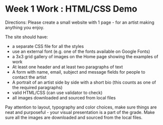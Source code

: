 # Week 1 Work : HTML/CSS Demo
Directions: Please create a small website with 1 page - for an artist making anything you enjoy.

The site should have:

+ a separate CSS file for all the styles
+ use an external font (e.g. one of the fonts available on Google Fonts)
+ a 3x3 grid gallery of images on the Home page showing the examples of work
+ At least one header and at least two paragraphs of text
+ A form with name, email, subject and message fields for people to contact the artist
+ A portrait of an artist side by side with a short bio (this counts as one of the required paragraphs)
+ valid HTML/CSS (can use validator to check)
+ all images downloaded and sourced from local files


Pay attention to layout, typography and color choices, make sure things are neat and purposeful - your visual presentation is a part of the grade. Make sure all the images are downloaded and sourced from the local files.

